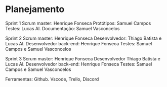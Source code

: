 # Planejamento

Sprint 1
Scrum master: Henrique Fonseca
Protótipos: Samuel Campos
Testes: Lucas Al.
Documentação: Samuel Vasconcelos

Sprint 2
Scrum master: Henrique Fonseca
Desenvolvedor: Thiago Batista e Lucas Al.
Desenvolvedor back-end: Henrique Fonseca
Testes: Samuel Campos e Samuel Vasconcelos

Sprint 3
Scrum master: Henrique Fonseca
Desenvolvedor Thiago Batista e Lucas Al.
Desenvolvedor back-end: Henrique Fonseca
Testes: Samuel Campos e Samuel Vasconcelos

Ferramentas: Github. Vscode, Trello, Discord